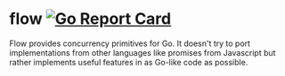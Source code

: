 flow [![Go Report Card](https://goreportcard.com/badge/github.com/adracus/flow)](https://goreportcard.com/report/github.com/adracus/flow)
====

Flow provides concurrency primitives for Go. It doesn't try to port
implementations from other languages like promises from Javascript but rather
implements useful features in as Go-like code as possible.
